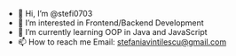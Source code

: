 - 👋 Hi, I’m @stefi0703
- 👀 I’m interested in Frontend/Backend Development
- 🌱 I’m currently learning OOP in Java and JavaScript
- 📫 How to reach me 
      Email: stefaniavintilescu@gmail.com

<!---
stefi0703/stefi0703 is a ✨ special ✨ repository because its `README.md` (this file) appears on your GitHub profile.
You can click the Preview link to take a look at your changes.
--->

